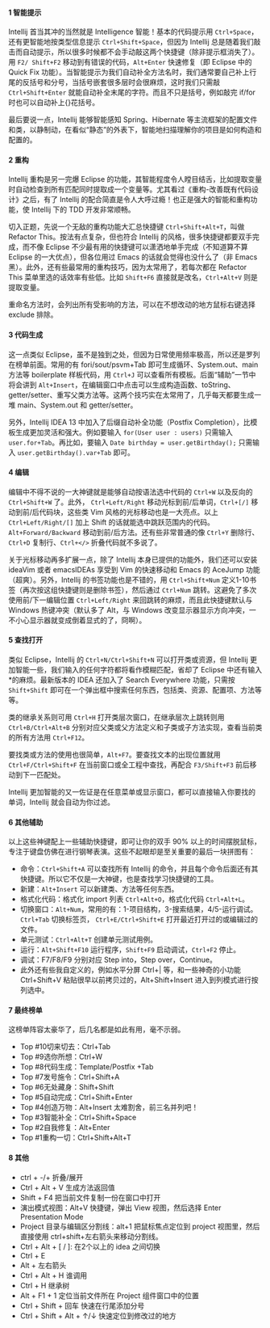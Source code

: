 #### 1 智能提示
Intellij 首当其冲的当然就是 Intelligence 智能！基本的代码提示用 `Ctrl+Space`，还有更智能地按类型信息提示  `Ctrl+Shift+Space`，但因为 Intellij 总是随着我们敲击而自动提示，所以很多时候都不会手动敲这两个快捷键（除非提示框消失了）。用 `F2/ Shift+F2` 移动到有错误的代码，`Alt+Enter` 快速修复（即 Eclipse 中的 Quick Fix 功能）。当智能提示为我们自动补全方法名时，我们通常要自己补上行尾的反括号和分号，当括号嵌套很多层时会很麻烦，这时我们只需敲 `Ctrl+Shift+Enter` 就能自动补全末尾的字符。而且不只是括号，例如敲完 if/for 时也可以自动补上{}花括号。

最后要说一点，Intellij 能够智能感知 Spring、Hibernate 等主流框架的配置文件和类，以静制动，在看似“静态”的外表下，智能地扫描理解你的项目是如何构造和配置的。

#### 2 重构
Intellij 重构是另一完爆 Eclipse 的功能，其智能程度令人瞠目结舌，比如提取变量时自动检查到所有匹配同时提取成一个变量等。尤其看过《重构-改善既有代码设计》之后，有了 Intellij 的配合简直是令人大呼过瘾！也正是强大的智能和重构功能，使 Intellij 下的 TDD 开发非常顺畅。

切入正题，先说一个无敌的重构功能大汇总快捷键 `Ctrl+Shift+Alt+T`，叫做 Refactor This。按法有点复杂，但也符合 Intellij 的风格，很多快捷键都要双手完成，而不像 Eclipse 不少最有用的快捷键可以潇洒地单手完成（不知道算不算 Eclipse 的一大优点），但各位用过 Emacs 的话就会觉得也没什么了（非 Emacs 黑）。此外，还有些最常用的重构技巧，因为太常用了，若每次都在 Refactor This 菜单里选的话效率有些低。比如 `Shift+F6` 直接就是改名，`Ctrl+Alt+V` 则是提取变量。

重命名方法时，会列出所有受影响的方法，可以在不想改动的地方鼠标右键选择 exclude 排除。

#### 3 代码生成
这一点类似 Eclipse，虽不是独到之处，但因为日常使用频率极高，所以还是罗列在榜单前面。常用的有 fori/sout/psvm+Tab 即可生成循环、System.out、main 方法等 boilerplate 样板代码，用 `Ctrl+J` 可以查看所有模板。后面“辅助”一节中将会讲到 `Alt+Insert`，在编辑窗口中点击可以生成构造函数、toString、getter/setter、重写父类方法等。这两个技巧实在太常用了，几乎每天都要生成一堆 main、System.out 和 getter/setter。

另外，Intellij IDEA 13 中加入了后缀自动补全功能（Postfix Completion），比模板生成更加灵活和强大。例如要输入 `for(User user : users)` 只需输入 `user.for+Tab`。再比如，要输入 `Date birthday = user.getBirthday();` 只需输入 `user.getBirthday().var+Tab` 即可。

#### 4 编辑
编辑中不得不说的一大神键就是能够自动按语法选中代码的 `Ctrl+W` 以及反向的 `Ctrl+Shift+W` 了。此外， `Ctrl+Left/Right` 移动光标到前/后单词，`Ctrl+[/]` 移动到前/后代码块，这些类 Vim 风格的光标移动也是一大亮点。以上 `Ctrl+Left/Right/[]` 加上 Shift 的话就能选中跳跃范围内的代码。`Alt+Forward/Backward` 移动到前/后方法。还有些非常普通的像 `Ctrl+Y` 删除行、`Ctrl+D` 复制行、`Ctrl+</>` 折叠代码就不多说了。

关于光标移动再多扩展一点，除了 Intellij 本身已提供的功能外，我们还可以安装 ideaVim 或者 emacsIDEAs 享受到 Vim 的快速移动和 Emacs 的 AceJump 功能（超爽）。另外，Intellij 的书签功能也是不错的，用 `Ctrl+Shift+Num` 定义1-10书签（再次按这组快捷键则是删除书签），然后通过 `Ctrl+Num` 跳转。这避免了多次使用前/下一编辑位置 `Ctrl+Left/Right` 来回跳转的麻烦，而且此快捷键默认与 Windows 热键冲突（默认多了 Alt，与 Windows 改变显示器显示方向冲突，一不小心显示器就变成倒着显式的了，冏啊）。

#### 5 查找打开
类似 Eclipse，Intellij 的 `Ctrl+N/Ctrl+Shift+N` 可以打开类或资源，但 Intellij 更加智能一些，我们输入的任何字符都将看作模糊匹配，省却了 Eclipse 中还有输入*的麻烦。最新版本的 IDEA 还加入了 Search Everywhere 功能，只需按 `Shift+Shift` 即可在一个弹出框中搜索任何东西，包括类、资源、配置项、方法等等。

类的继承关系则可用 `Ctrl+H` 打开类层次窗口，在继承层次上跳转则用 `Ctrl+B/Ctrl+Alt+B` 分别对应父类或父方法定义和子类或子方法实现，查看当前类的所有方法用 `Ctrl+F12`。

要找类或方法的使用也很简单，`Alt+F7`。要查找文本的出现位置就用 `Ctrl+F/Ctrl+Shift+F` 在当前窗口或全工程中查找，再配合 `F3/Shift+F3` 前后移动到下一匹配处。

Intellij  更加智能的又一佐证是在任意菜单或显示窗口，都可以直接输入你要找的单词，Intellij 就会自动为你过滤。

#### 6 其他辅助
以上这些神键配上一些辅助快捷键，即可让你的双手 90% 以上的时间摆脱鼠标，专注于键盘仿佛在进行钢琴表演。这些不起眼却是至关重要的最后一块拼图有：
-  命令：`Ctrl+Shift+A` 可以查找所有 Intellij 的命令，并且每个命令后面还有其快捷键。所以它不仅是一大神键，也是查找学习快捷键的工具。
-  新建：`Alt+Insert` 可以新建类、方法等任何东西。
-  格式化代码：格式化 import 列表 `Ctrl+Alt+O`，格式化代码 `Ctrl+Alt+L`。
-  切换窗口：`Alt+Num`，常用的有：1-项目结构，3-搜索结果，4/5-运行调试。`Ctrl+Tab` 切换标签页， `Ctrl+E/Ctrl+Shift+E` 打开最近打开过的或编辑过的文件。
-  单元测试：`Ctrl+Alt+T` 创建单元测试用例。
-  运行：`Alt+Shift+F10` 运行程序，`Shift+F9` 启动调试，`Ctrl+F2` 停止。
-  调试：F7/F8/F9 分别对应 Step into，Step over，Continue。
-  此外还有些我自定义的，例如水平分屏 Ctrl+| 等，和一些神奇的小功能 Ctrl+Shift+V 粘贴很早以前拷贝过的，Alt+Shift+Insert 进入到列模式进行按列选中。

#### 7 最终榜单
这榜单阵容太豪华了，后几名都是如此有用，毫不示弱。
-  Top #10切来切去：Ctrl+Tab
-  Top #9选你所想：Ctrl+W
-  Top #8代码生成：Template/Postfix +Tab
-  Top #7发号施令：Ctrl+Shift+A
-  Top #6无处藏身：Shift+Shift
-  Top #5自动完成：Ctrl+Shift+Enter
-  Top #4创造万物：Alt+Insert
    太难割舍，前三名并列吧！
-  Top #3智能补全：Ctrl+Shift+Space
-  Top #2自我修复：Alt+Enter
-  Top #1重构一切：Ctrl+Shift+Alt+T

#### 8 其他
- ctrl + -/+  折叠/展开
- Ctrl + Alt + V 生成方法返回值
- Shift + F4 把当前文件复制一份在窗口中打开
- 演出模式视图：Alt+V 快捷键，弹出 View 视图，然后选择 Enter Presentation Mode
- Project 目录与编辑区分割线：alt+1 把鼠标焦点定位到 project 视图里，然后直接使用 ctrl+shift+左右箭头来移动分割线。
- Ctrl + Alt + [ / ]: 在2个以上的 idea 之间切换
- Ctrl + E 
- Alt + 左右箭头 
- Ctrl + Alt + H 谁调用 
- Ctrl + H 继承树 
- Alt + F1 + 1 定位当前文件所在 Project 组件窗口中的位置
- Ctrl + Shift + 回车 快速在行尾添加分号
- Ctrl + Shift + Alt + ↑/↓ 快速定位到修改过的地方